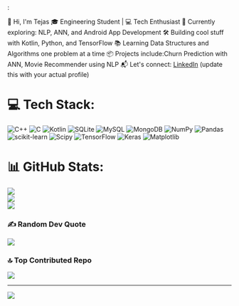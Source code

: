 :

👋 Hi, I'm Tejas
🎓  Engineering Student | 💻 Tech Enthusiast
🚀 Currently exploring: NLP, ANN, and Android App Development
🛠️ Building cool stuff with Kotlin, Python, and TensorFlow
📚 Learning Data Structures and Algorithms one problem at a time
📦 Projects include:Churn Prediction with ANN, Movie Recommender using NLP
📬 Let's connect: [LinkedIn](https://www.linkedin.com/in/tejas-avachare-121593280/) (update this with your actual profile)



# 💻 Tech Stack:
![C++](https://img.shields.io/badge/c++-%2300599C.svg?style=for-the-badge&logo=c%2B%2B&logoColor=white) ![C](https://img.shields.io/badge/c-%2300599C.svg?style=for-the-badge&logo=c&logoColor=white) ![Kotlin](https://img.shields.io/badge/kotlin-%237F52FF.svg?style=for-the-badge&logo=kotlin&logoColor=white) ![SQLite](https://img.shields.io/badge/sqlite-%2307405e.svg?style=for-the-badge&logo=sqlite&logoColor=white) ![MySQL](https://img.shields.io/badge/mysql-4479A1.svg?style=for-the-badge&logo=mysql&logoColor=white) ![MongoDB](https://img.shields.io/badge/MongoDB-%234ea94b.svg?style=for-the-badge&logo=mongodb&logoColor=white) ![NumPy](https://img.shields.io/badge/numpy-%23013243.svg?style=for-the-badge&logo=numpy&logoColor=white) ![Pandas](https://img.shields.io/badge/pandas-%23150458.svg?style=for-the-badge&logo=pandas&logoColor=white) ![scikit-learn](https://img.shields.io/badge/scikit--learn-%23F7931E.svg?style=for-the-badge&logo=scikit-learn&logoColor=white) ![Scipy](https://img.shields.io/badge/SciPy-%230C55A5.svg?style=for-the-badge&logo=scipy&logoColor=%white) ![TensorFlow](https://img.shields.io/badge/TensorFlow-%23FF6F00.svg?style=for-the-badge&logo=TensorFlow&logoColor=white) ![Keras](https://img.shields.io/badge/Keras-%23D00000.svg?style=for-the-badge&logo=Keras&logoColor=white) ![Matplotlib](https://img.shields.io/badge/Matplotlib-%23ffffff.svg?style=for-the-badge&logo=Matplotlib&logoColor=black)
# 📊 GitHub Stats:
![](https://github-readme-stats.vercel.app/api?username=tejasavachare-2004&theme=dark&hide_border=false&include_all_commits=true&count_private=false)<br/>
![](https://nirzak-streak-stats.vercel.app/?user=tejasavachare-2004&theme=dark&hide_border=false)<br/>
![](https://github-readme-stats.vercel.app/api/top-langs/?username=tejasavachare-2004&theme=dark&hide_border=false&include_all_commits=true&count_private=false&layout=compact)

### ✍️ Random Dev Quote
![](https://quotes-github-readme.vercel.app/api?type=horizontal&theme=radical)

### 🔝 Top Contributed Repo
![](https://github-contributor-stats.vercel.app/api?username=tejasavachare-2004&limit=5&theme=midnight-purple&combine_all_yearly_contributions=true)

---
[![](https://visitcount.itsvg.in/api?id=tejasavachare-2004&icon=0&color=0)](https://visitcount.itsvg.in)

<!-- Proudly created with GPRM ( https://gprm.itsvg.in ) -->
